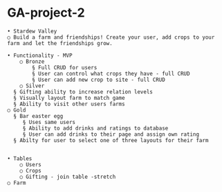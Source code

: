 # GA-project-2
	• Stardew Valley
    ○ Build a farm and friendships! Create your user, add crops to your farm and let the friendships grow.
	
	• Functionality - MVP
		○ Bronze
			§ Full CRUD for users
			§ User can control what crops they have - full CRUD
			§ User can add new crop to site - full CRUD
		○ Silver
      § Gifting ability to increase relation levels
      § Visually layout farm to match game 
      § Ability to visit other users farms
    ○ Gold
      § Bar easter egg 
         § Uses same users
         § Ability to add drinks and ratings to database
         § User can add drinks to their page and assign own rating
      § Abilty for user to select one of three layouts for their farm  


	• Tables 
		○ Users
		○ Crops
		○ Gifting - join table -stretch
    ○ Farm 
